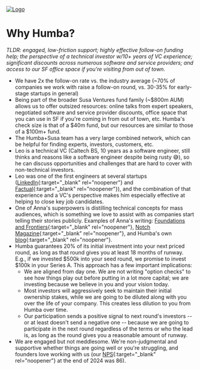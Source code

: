 <a href="#top"></a>

<link rel="stylesheet" href="../style.css">

[![Logo](../humba_logo.png)](https://humbaventures.com/)

# Why Humba?

_TLDR: engaged, low-friction support; highly effective follow-on funding help; the perspective of a technical investor w/10+ years of VC experience; significant discounts across numerous software and service providers; and access to our SF office space if you're visiting from out of town._

* We have 2x the follow-on rate vs. the industry average (~70% of companies we work with raise a follow-on round, vs. 30-35% for early-stage startups in general)
* Being part of the broader Susa Ventures fund family (~$800m AUM) allows us to offer outsized resources: online talks from expert speakers, negotiated software and service provider discounts, office space that you can use in SF if you're coming in from out of town, etc. Humba's check size is that of a $40m fund, but our resources are similar to those of a $100m+ fund.
* The Humba+Susa team has a very large combined network, which can be helpful for finding experts, investors, customers, etc.
* Leo is a technical VC (Caltech BS, 10 years as a software engineer, still thinks and reasons like a software engineer despite being rusty 😅), so he can discuss opportunities and challenges that are hard to cover with non-technical investors.
* Leo was one of the first engineers at several startups ([LinkedIn](https://www.linkedin.com/){:target="_blank" rel="noopener"} and [Factual](https://www.crunchbase.com/organization/factual){:target="_blank" rel="noopener"}), and the combination of that experience and a VC's perspective makes him especially effective at helping to close key job candidates.
* One of Anna's superpowers is distilling technical concepts for mass audiences, which is something we love to assist with as companies start telling their stories publicly. Examples of Anna's writing: [Foundations and Frontiers](https://www.contrary.com/foundations-and-frontiers){:target="_blank" rel="noopener"}, [Notch Magazine](https://notch.ink/themanylivesofenergy/){:target="_blank" rel="noopener"}, and Humba's own [blog](https://blog.humbaventures.com/s/how-its-built){:target="_blank" rel="noopener"}.
* Humba guarantees 20% of its initial investment into your next priced round, as long as that round gives you at least 18 months of runway. E.g., if we invested $500k into your seed round, we promise to invest $100k in your Series A. This approach has a few important implications:
    * We are aligned from day one. We are not writing "option checks" to see how things play out before putting in a lot more capital; we are investing because we believe in you and your vision today.
    * Most investors will aggressively seek to maintain their initial ownership stakes, while we are going to be diluted along with you over the life of your company. This creates less dilution to you from Humba over time.
    * Our participation sends a positive signal to next round's investors -- or at least doesn't send a negative one -- because we are going to participate in the next round regardless of the terms or who the lead is, as long as the round gives you a reasonable amount of runway.
* We are engaged but not meddlesome. We're non-judgmental and supportive whether things are going well or you're struggling, and founders love working with us (our [NPS](https://www.surveysensum.com/blog/what-is-a-good-net-promoter-score){:target="_blank" rel="noopener"} at the end of 2024 was 86).
